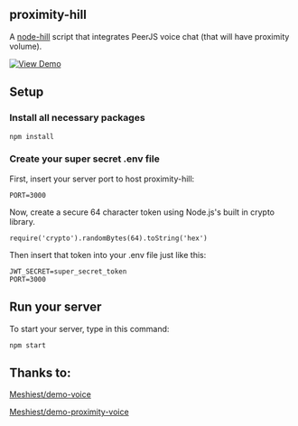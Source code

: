 ## proximity-hill

A [node-hill](https://www.npmjs.com/package/node-hill) script that integrates PeerJS voice chat (that will have proximity volume).

[![View Demo](https://i.imgur.com/Vp3NUci.png)](https://www.brick-hill.com/play/30492)

## Setup

### Install all necessary packages

```
npm install
```

### Create your super secret .env file

First, insert your server port to host proximity-hill:

```
PORT=3000
```

Now, create a secure 64 character token using Node.js's built in crypto library.

```
require('crypto').randomBytes(64).toString('hex')
```

Then insert that token into your .env file just like this:

```
JWT_SECRET=super_secret_token
PORT=3000
```

## Run your server

To start your server, type in this command:

```
npm start
```

## Thanks to:

[Meshiest/demo-voice](https://github.com/Meshiest/demo-voice)

[Meshiest/demo-proximity-voice](https://github.com/Meshiest/demo-proximity-voice)

